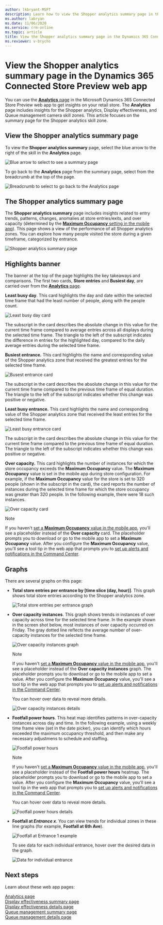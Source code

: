 ```yaml
---
author: lkbryant-MSFT
description: Learn how to view the Shopper analytics summary page in the Dynamics 365 Connected Store Preview web app to get insights on your store
ms.author: labryan
ms.date: 11/06/2020
ms.service: crm-online
ms.topic: article
title: View the Shopper analytics summary page in the Dynamics 365 Connected Store Preview web app
ms.reviewer: v-brycho
---
```


# View the Shopper analytics summary page in the Dynamics 365 Connected Store Preview web app

You can use the [**Analytics** page](web-app-get-insights.md) in the Microsoft Dynamics 365 Connected Store Preview web app to get insights on your retail store. The **Analytics** page includes insights for the Shopper analytics, Display effectiveness, and Queue management camera skill zones. This article focuses on the summary page for the Shopper analytics skill zone. 

## View the Shopper analytics summary page

To view the **Shopper analytics summary** page, select the blue arrow to the right of the skill in the **Analytics** page. 

![Blue arrow to select to see a summary page](media/analytics-45.PNG "Blue arrow to select to see a summary page")

To go back to the **Analytics** page from the summary page, select from the breadcrumb at the top of the page.

![Breadcrumb to select to go back to the Analytics page](media/analytics-46.PNG "Breadcrumb to select to go back to the Analytics page")

## The Shopper analytics summary page

The **Shopper analytics summary** page includes insights related to entry trends, patterns, changes, anomalies at store 
entries/exits, and over capacity (determined by the [**Maximum Occupancy** setting in the mobile app](mobile-app-create-store.md)). This page shows a view of the performance of all Shopper analytics zones. You can explore how many people visited the store during a given timeframe, categorized by entrance.

![Shopper analytics summary page](media/analytics-18.PNG "Shopper analytics summary page")

## Highlights banner

The banner at the top of the page highlights the key takeaways and comparisons. The first two cards, **Store entries** and **Busiest day**, are carried over from the [**Analytics** page](web-app-get-insights.md). 

**Least busy day**. This card highlights the day and date within the selected time frame that had the least number of people, 
along with the people count. 

![Least busy day card](media/analytics-19.PNG "Least busy day card")

The subscript in the card describes the absolute change in this value for the current time frame compared to average entries across all 
displays during the selected time frame. The triangle to the left of the subscript indicates the difference in entries for the 
highlighted day, compared to the daily average entries during the selected time frame. 

**Busiest entrance.** This card highlights the name and corresponding value of the Shopper analytics zone that received the greatest 
entries for the selected time frame. 

![Busest entrance card](media/analytics-20.PNG "Busiest entrance card")

The subscript in the card describes the absolute change in this value for the current time frame compared to the previous time frame of equal duration. The triangle to the left of the subscript indicates whether this change was positive or negative. 

**Least busy entrance.** This card highlights the name and corresponding value of the Shopper analytics zone that received the least 
entries for the selected time frame. 

![Least busy entrance card](media/analytics-21.PNG "Least busy entrance card")

The subscript in the card describes the absolute change in this value for the current time frame compared to the previous time frame of equal duration. The triangle to the left of the subscript indicates whether this change was positive or negative. 

**Over capacity.** This card highlights the number of instances for which the store occupancy exceeds the **Maximum Occupancy** value. The **Maximum Occupancy** value is set in the mobile app during store configuration. For example, if the **Maximum Occupancy** value for the store is set to 320 people (shown in the subscript in the card), the card reports the number of instances during the selected time frame for which the store occupancy was greater than 320 people. In the following example, there were 18 such instances.

![Over capacity card](media/analytics-over-capacity-card.PNG "Over capacity card")

> [!NOTE]
> If you haven't [set a **Maximum Occupancy** value in the mobile app](mobile-app-create-store.md), you'll see a placeholder instead of the **Over capacity** card. The placeholder prompts you to download or go to the mobile app to set a **Maximum Occupancy** value. After you configure the **Maximum Occupancy** value, you'll see a tool tip in the web app that prompts you to [set up alerts and notifications in the Command Center](web-app-command-center.md). 

## Graphs

There are several graphs on this page:

- **Total store entries per entrance by [time slice (day, hour)]**. This graph shows total store entries according to the Shopper analytics zone. 

    ![Total store entries per entrance graph](media/analytics-total-footfall-entrances.PNG "Total store entries per entrance graph")

- **Over capacity instances**. This graph shows trends in instances of over capacity across time for the selected time frame. In the example shown in the screen shot below, most instances of over capacity occurred on Friday. The gray dotted line reflects the average number of over-capacity instances for the selected time frame. 

    ![Over capacity instances graph](media/analytics-over-capacity-instances.PNG "Over capacity instances graph")

    > [!NOTE]
    > If you haven't [set a **Maximum Occupancy** value in the mobile app](mobile-app-create-store.md), you'll see a placeholder instead of the **Over capacity instances** graph. The placeholder prompts you to download or go to the mobile app to set a value. After you configure the **Maximum Occupancy** value, you'll see a tool tip in the web app that prompts you to [set up alerts and notifications in the Command Center](web-app-command-center.md). 

    You can hover over data to reveal more details.

    ![Over capacity instances details](media/analytics-over-capacity-instances-details.PNG "Over capacity instances details")

- **Footfall power hours**. This heat map identifies patterns in over-capacity instances across day and time. In the following example, using a weekly time frame view (set in the date picker), you can identify which hours exceeded the maximum occupancy threshold, and then make any necessary adjustmens to schedule and staffing.

    ![Footfall power hours](media/analytics-footfall-power-hours.PNG "Footfall power hours")

    > [!NOTE]
    > If you haven't [set a **Maximum Occupancy** value in the mobile app](mobile-app-create-store.md), you'll see a placeholder instead of the **Footfall power hours** heatmap. The placeholder prompts you to download or go to the mobile app to set a value. After you configure the **Maximum Occupancy** value, you'll see a tool tip in the web app that prompts you to [set up alerts and notifications in the Command Center](web-app-command-center.md). 
    
    You can hover over data to reveal more details.

    ![Footfall power hours details](media/analytics-footfall-power-hours-details.PNG "Footfall power hours details")

- **Footfall at *Entrance x***. You can view trends for individual zones in these line graphs (for example, **Footfall at 6th Ave**).

    ![Footfall at Entrance 1 example](media/analytics-footfall-entrance-x.PNG "Footfall at Entrance 1 example")

    To see data for each individual entrance, hover over the desired data in the graph.

    ![Data for individual entrance](media/analytics-23.PNG "Data for individual entrance")

## Next steps

Learn about these web app pages:

[Analytics page](web-app-get-insights.md)<br>
[Display effectiveness summary page](display-effectiveness-summary-page.md)<br>
[Display effectiveness details page](display-effectiveness-details-page.md)<br>
[Queue management summary page](queue-management-summary-page.md)<br>
[Queue management details page](queue-management-details-page.md)
